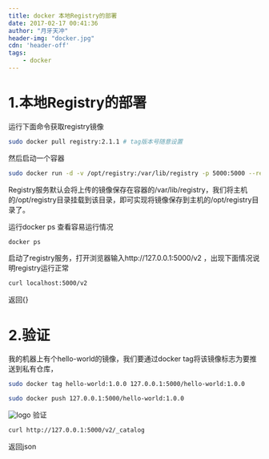 ```yaml
---
title: docker 本地Registry的部署
date: 2017-02-17 00:41:36
author: "月牙天冲"
header-img: "docker.jpg"
cdn: 'header-off'
tags:
    - docker
---
```


# 1.本地Registry的部署
运行下面命令获取registry镜像

```bash
sudo docker pull registry:2.1.1 # tag版本号随意设置
```

然后启动一个容器
```bash
sudo docker run -d -v /opt/registry:/var/lib/registry -p 5000:5000 --restart=always --name registry registry:2.1.1
```

Registry服务默认会将上传的镜像保存在容器的/var/lib/registry，我们将主机的/opt/registry目录挂载到该目录，即可实现将镜像保存到主机的/opt/registry目录了。

运行docker ps 查看容易运行情况
```bash
docker ps
```

启动了registry服务，打开浏览器输入http://127.0.0.1:5000/v2 ，出现下面情况说明registry运行正常
```bash
curl localhost:5000/v2
```
返回{}

# 2.验证
我的机器上有个hello-world的镜像，我们要通过docker tag将该镜像标志为要推送到私有仓库，

```bash
sudo docker tag hello-world:1.0.0 127.0.0.1:5000/hello-world:1.0.0

sudo docker push 127.0.0.1:5000/hello-world:1.0.0
```
![logo](docker.jpg)
验证
```bash
curl http://127.0.0.1:5000/v2/_catalog
```
返回json
